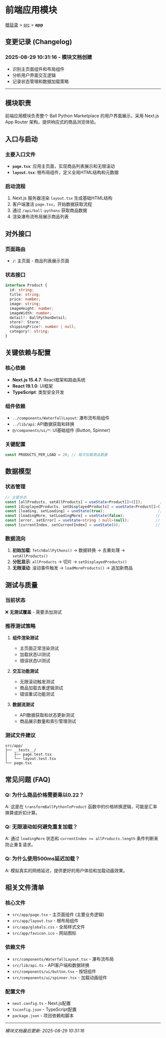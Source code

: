 # 前端应用模块

[根目录](../../CLAUDE.md) > [src](../) > **app**

## 变更记录 (Changelog)

### 2025-08-29 10:31:16 - 模块文档创建
- 识别主页面组件和布局组件
- 分析用户界面交互逻辑
- 记录状态管理和数据加载策略

---

## 模块职责

前端应用模块负责整个 Ball Python Marketplace 的用户界面展示，采用 Next.js App Router 架构，提供响应式的商品浏览体验。

## 入口与启动

### 主要入口文件
- **`page.tsx`**: 应用主页面，实现商品列表展示和无限滚动
- **`layout.tsx`**: 根布局组件，定义全局HTML结构和元数据

### 启动流程
1. Next.js 服务器渲染 `layout.tsx` 生成基础HTML结构
2. 客户端激活 `page.tsx`，开始数据获取流程
3. 通过 `/api/ball-pythons` 获取商品数据
4. 渲染瀑布流布局展示商品列表

## 对外接口

### 页面路由
- **`/`**: 主页面 - 商品列表展示页面

### 状态接口
```typescript
interface Product {
  id: string;
  title: string;
  price: number;
  image: string;
  imageHeight: number;
  imageWidth: number;
  detail?: BallPythonDetail;
  store?: Store;
  shippingPrice?: number | null;
  category?: string;
}
```

## 关键依赖与配置

### 核心依赖
- **Next.js 15.4.7**: React框架和路由系统
- **React 19.1.0**: UI框架
- **TypeScript**: 类型安全开发

### 组件依赖
- `../components/WaterfallLayout`: 瀑布流布局组件
- `../lib/api`: API数据获取和转换
- `@/components/ui/*`: UI基础组件 (Button, Spinner)

### 关键配置
```typescript
const PRODUCTS_PER_LOAD = 20; // 每次加载商品数量
```

## 数据模型

### 状态管理
```typescript
// 主要状态
const [allProducts, setAllProducts] = useState<Product[]>([]);        // 所有商品数据
const [displayedProducts, setDisplayedProducts] = useState<Product[]>([]);  // 当前显示的商品
const [loading, setLoading] = useState(true);                        // 初始加载状态
const [loadingMore, setLoadingMore] = useState(false);              // 加载更多状态
const [error, setError] = useState<string | null>(null);            // 错误状态
const [currentIndex, setCurrentIndex] = useState(0);                // 当前加载索引
```

### 数据流向
1. **初始加载**: `fetchBallPythons()` → 数据转换 → 去重处理 → `setAllProducts()`
2. **分批显示**: `allProducts` → 切片 → `setDisplayedProducts()`
3. **无限滚动**: 滚动事件触发 → `loadMoreProducts()` → 追加新商品

## 测试与质量

### 当前状态
❌ **无测试覆盖** - 需要添加测试

### 推荐测试策略
1. **组件渲染测试**
   - 主页面正常渲染测试
   - 加载状态UI测试
   - 错误状态UI测试

2. **交互功能测试**
   - 无限滚动触发测试
   - 商品加载去重逻辑测试
   - 错误重试功能测试

3. **数据流测试**
   - API数据获取和状态更新测试
   - 商品展示数量和索引管理测试

### 测试文件建议
```
src/app/
├── __tests__/
│   ├── page.test.tsx
│   └── layout.test.tsx
└── page.tsx
```

## 常见问题 (FAQ)

### Q: 为什么商品价格需要乘以0.22？
A: 这是在 `transformBallPythonToProduct` 函数中的价格转换逻辑，可能是汇率换算或折扣计算。

### Q: 无限滚动如何避免重复加载？
A: 通过 `loadingMore` 状态和 `currentIndex >= allProducts.length` 条件判断来防止重复请求。

### Q: 为什么使用500ms延迟加载？
A: 模拟真实的网络延迟，提供更好的用户体验和加载动画效果。

## 相关文件清单

### 核心文件
- `src/app/page.tsx` - 主页面组件 (主要业务逻辑)
- `src/app/layout.tsx` - 根布局组件
- `src/app/globals.css` - 全局样式文件
- `src/app/favicon.ico` - 网站图标

### 依赖文件
- `src/components/WaterfallLayout.tsx` - 瀑布流布局
- `src/lib/api.ts` - API客户端和数据转换
- `src/components/ui/button.tsx` - 按钮组件
- `src/components/ui/spinner.tsx` - 加载动画组件

### 配置文件
- `next.config.ts` - Next.js配置
- `tsconfig.json` - TypeScript配置
- `package.json` - 项目依赖和脚本

---
*模块文档最后更新: 2025-08-29 10:31:16*